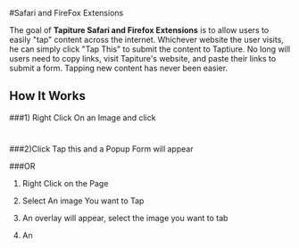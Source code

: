#Safari and FireFox Extensions

The goal of **Tapiture Safari and Firefox Extensions** is to allow users to easily "tap" content across the internet. Whichever website the user visits, he can simply click "Tap This" to submit the content to Taptiure. No long will users need to copy links, visit Tapiture's website, and paste their links to submit a form. Tapping new content has never been easier.


## How It Works

###1) Right Click On an Image and click 

#

###2)Click Tap this and a Popup Form will appear


###OR

1) Right Click on the Page

2) Select An image You want to Tap
3) An overlay will appear, select the image you want to tab
4) An 


